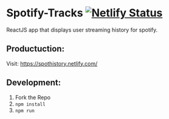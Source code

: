 # Spotify-Tracks [![Netlify Status](https://api.netlify.com/api/v1/badges/82becf2a-9148-45d8-94c2-b333eeb765b0/deploy-status)](https://app.netlify.com/sites/spotifytracks/deploys)

ReactJS app that displays user streaming history for spotify.

## Productuction:
Visit: https://spothistory.netlify.com/

## Development:
1. Fork the Repo
2. `npm install`
3. `npm run`
